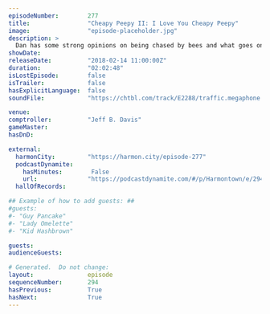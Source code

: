 ```yaml
---
episodeNumber:        277
title:                "Cheapy Peepy II: I Love You Cheapy Peepy"
image:                "episode-placeholder.jpg"
description: >
  Dan has some strong opinions on being chased by bees and what goes on in the mind of dogs. Jeff tells his career defining joke. Schrab isn't happy with the title of last week's show, but joins Dan and Steve in another intimate moment on the stage floor...
showDate:             
releaseDate:          "2018-02-14 11:00:00Z"
duration:             "02:02:48"
isLostEpisode:        false
isTrailer:            false
hasExplicitLanguage:  false
soundFile:            "https://chtbl.com/track/E2288/traffic.megaphone.fm/STA7831846317.mp3?updated=1596783745"

venue:                
comptroller:          "Jeff B. Davis"
gameMaster:           
hasDnD:               

external:
  harmonCity:         "https://harmon.city/episode-277"
  podcastDynamite:
    hasMinutes:        False
    url:              "https://podcastdynamite.com/#/p/Harmontown/e/294/277"
  hallOfRecords:      

## Example of how to add guests: ##
#guests:
#- "Guy Pancake"
#- "Lady Omelette"
#- "Kid Hashbrown"

guests:
audienceGuests:

# Generated.  Do not change:
layout:               episode
sequenceNumber:       294
hasPrevious:          True
hasNext:              True
---
```


<!-- The episode description will be rendered here -->
<!-- Add your content below here -->

